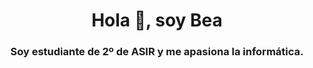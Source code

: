 <h1 align="center">Hola 👋, soy Bea</h1>
<h3 align="center">Soy estudiante de 2º de ASIR y me apasiona la informática.</h3>

